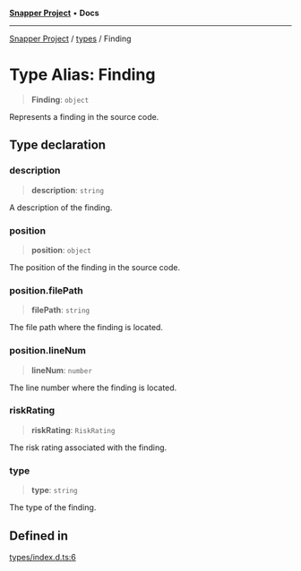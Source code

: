 [**Snapper Project**](../../README.md) • **Docs**

***

[Snapper Project](../../README.md) / [types](../README.md) / Finding

# Type Alias: Finding

> **Finding**: `object`

Represents a finding in the source code.

## Type declaration

### description

> **description**: `string`

A description of the finding.

### position

> **position**: `object`

The position of the finding in the source code.

### position.filePath

> **filePath**: `string`

The file path where the finding is located.

### position.lineNum

> **lineNum**: `number`

The line number where the finding is located.

### riskRating

> **riskRating**: `RiskRating`

The risk rating associated with the finding.

### type

> **type**: `string`

The type of the finding.

## Defined in

[types/index.d.ts:6](https://github.com/sayfer-io/Snapper/blob/45fd256ae6625dc6cb752a8e5374049626d32c8a/types/index.d.ts#L6)
